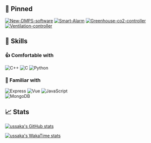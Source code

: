## 📌 Pinned
<!--Pinned repos-->
[![New-DMPS-software](https://github-readme-stats.vercel.app/api/pin/?username=ussaka&repo=New-DMPS-software&theme=github_dark_dimmed)](https://github.com/ussaka/New-DMPS-software)
[![Smart-Alarm](https://github-readme-stats.vercel.app/api/pin/?username=ussaka&repo=Smart-Alarm&theme=github_dark_dimmed)](https://github.com/ussaka/Smart-Alarm)
[![Greenhouse-co2-controller](https://github-readme-stats.vercel.app/api/pin/?username=ussaka&repo=Greenhouse-co2-controller&theme=github_dark_dimmed)](https://github.com/ussaka/Greenhouse-co2-controller)
[![Ventilation-controller](https://github-readme-stats.vercel.app/api/pin/?username=ussaka&repo=Ventilation-controller&theme=github_dark_dimmed)](https://github.com/ussaka/Ventilation-controller)

<!--Skills-->
## :wrench: Skills
### :thumbsup: Comfortable with
![C++](https://img.shields.io/badge/c++-%2300599C.svg?style=for-the-badge&logo=c%2B%2B&logoColor=white)
![C](https://img.shields.io/badge/c-%2300599C.svg?style=for-the-badge&logo=c&logoColor=white)
![Python](https://img.shields.io/badge/python-3670A0?style=for-the-badge&logo=python&logoColor=ffdd54)

### :pinching_hand: Familiar with
![Express](https://img.shields.io/badge/Express-000000?style=for-the-badge&logo=express&logoColor=white)
![Vue](https://img.shields.io/badge/Vue-35495E?style=for-the-badge&logo=vuedotjs&logoColor=4FC08D)
![JavaScript](https://img.shields.io/badge/javascript-%23323330.svg?style=for-the-badge&logo=javascript&logoColor=%23F7DF1E)  
![MongoDB](https://img.shields.io/badge/MongoDB-%234ea94b.svg?style=for-the-badge&logo=mongodb&logoColor=white)

<!--Stats-->
## :chart_with_upwards_trend: Stats
<!--Stats Card-->
[![ussaka's GitHub stats](https://github-readme-stats-navy-xi-33.vercel.app/api?username=ussaka&show_icons=true&count_private=true&theme=github_dark_dimmed)](https://github.com/ussaka/github-readme-stats)

<!--WakaTime-->
[![ussaka's WakaTime stats](https://github-readme-stats-navy-xi-33.vercel.app/api/wakatime?username=@ussaka&range=last_14_days&layout=compact&langs_count=6&theme=github_dark_dimmed)](https://github.com/ussaka/github-readme-stats)

<!--Theme reference
[![ussaka's GitHub stats light](https://github-readme-stats-navy-xi-33.vercel.app/api?username=ussaka&show_icons=true&count_private=true&theme=default#gh-light-mode-only)](https://github.com/ussaka/github-readme-stats#gh-light-mode-only)
-->
